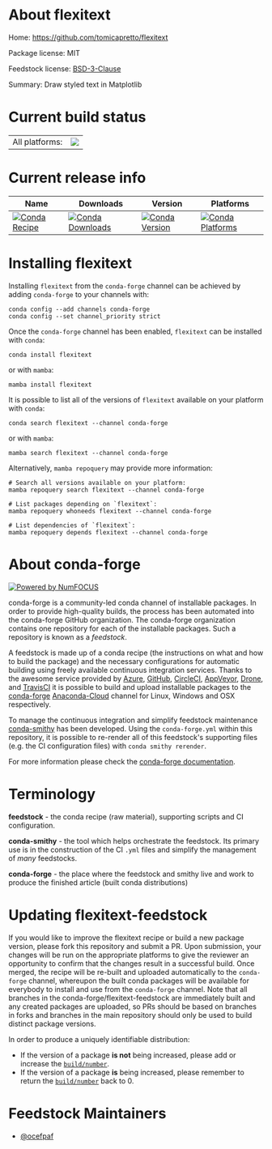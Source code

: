 About flexitext
===============

Home: https://github.com/tomicapretto/flexitext

Package license: MIT

Feedstock license: [BSD-3-Clause](https://github.com/conda-forge/flexitext-feedstock/blob/main/LICENSE.txt)

Summary: Draw styled text in Matplotlib

Current build status
====================


<table><tr><td>All platforms:</td>
    <td>
      <a href="https://dev.azure.com/conda-forge/feedstock-builds/_build/latest?definitionId=17402&branchName=main">
        <img src="https://dev.azure.com/conda-forge/feedstock-builds/_apis/build/status/flexitext-feedstock?branchName=main">
      </a>
    </td>
  </tr>
</table>

Current release info
====================

| Name | Downloads | Version | Platforms |
| --- | --- | --- | --- |
| [![Conda Recipe](https://img.shields.io/badge/recipe-flexitext-green.svg)](https://anaconda.org/conda-forge/flexitext) | [![Conda Downloads](https://img.shields.io/conda/dn/conda-forge/flexitext.svg)](https://anaconda.org/conda-forge/flexitext) | [![Conda Version](https://img.shields.io/conda/vn/conda-forge/flexitext.svg)](https://anaconda.org/conda-forge/flexitext) | [![Conda Platforms](https://img.shields.io/conda/pn/conda-forge/flexitext.svg)](https://anaconda.org/conda-forge/flexitext) |

Installing flexitext
====================

Installing `flexitext` from the `conda-forge` channel can be achieved by adding `conda-forge` to your channels with:

```
conda config --add channels conda-forge
conda config --set channel_priority strict
```

Once the `conda-forge` channel has been enabled, `flexitext` can be installed with `conda`:

```
conda install flexitext
```

or with `mamba`:

```
mamba install flexitext
```

It is possible to list all of the versions of `flexitext` available on your platform with `conda`:

```
conda search flexitext --channel conda-forge
```

or with `mamba`:

```
mamba search flexitext --channel conda-forge
```

Alternatively, `mamba repoquery` may provide more information:

```
# Search all versions available on your platform:
mamba repoquery search flexitext --channel conda-forge

# List packages depending on `flexitext`:
mamba repoquery whoneeds flexitext --channel conda-forge

# List dependencies of `flexitext`:
mamba repoquery depends flexitext --channel conda-forge
```


About conda-forge
=================

[![Powered by
NumFOCUS](https://img.shields.io/badge/powered%20by-NumFOCUS-orange.svg?style=flat&colorA=E1523D&colorB=007D8A)](https://numfocus.org)

conda-forge is a community-led conda channel of installable packages.
In order to provide high-quality builds, the process has been automated into the
conda-forge GitHub organization. The conda-forge organization contains one repository
for each of the installable packages. Such a repository is known as a *feedstock*.

A feedstock is made up of a conda recipe (the instructions on what and how to build
the package) and the necessary configurations for automatic building using freely
available continuous integration services. Thanks to the awesome service provided by
[Azure](https://azure.microsoft.com/en-us/services/devops/), [GitHub](https://github.com/),
[CircleCI](https://circleci.com/), [AppVeyor](https://www.appveyor.com/),
[Drone](https://cloud.drone.io/welcome), and [TravisCI](https://travis-ci.com/)
it is possible to build and upload installable packages to the
[conda-forge](https://anaconda.org/conda-forge) [Anaconda-Cloud](https://anaconda.org/)
channel for Linux, Windows and OSX respectively.

To manage the continuous integration and simplify feedstock maintenance
[conda-smithy](https://github.com/conda-forge/conda-smithy) has been developed.
Using the ``conda-forge.yml`` within this repository, it is possible to re-render all of
this feedstock's supporting files (e.g. the CI configuration files) with ``conda smithy rerender``.

For more information please check the [conda-forge documentation](https://conda-forge.org/docs/).

Terminology
===========

**feedstock** - the conda recipe (raw material), supporting scripts and CI configuration.

**conda-smithy** - the tool which helps orchestrate the feedstock.
                   Its primary use is in the construction of the CI ``.yml`` files
                   and simplify the management of *many* feedstocks.

**conda-forge** - the place where the feedstock and smithy live and work to
                  produce the finished article (built conda distributions)


Updating flexitext-feedstock
============================

If you would like to improve the flexitext recipe or build a new
package version, please fork this repository and submit a PR. Upon submission,
your changes will be run on the appropriate platforms to give the reviewer an
opportunity to confirm that the changes result in a successful build. Once
merged, the recipe will be re-built and uploaded automatically to the
`conda-forge` channel, whereupon the built conda packages will be available for
everybody to install and use from the `conda-forge` channel.
Note that all branches in the conda-forge/flexitext-feedstock are
immediately built and any created packages are uploaded, so PRs should be based
on branches in forks and branches in the main repository should only be used to
build distinct package versions.

In order to produce a uniquely identifiable distribution:
 * If the version of a package **is not** being increased, please add or increase
   the [``build/number``](https://docs.conda.io/projects/conda-build/en/latest/resources/define-metadata.html#build-number-and-string).
 * If the version of a package **is** being increased, please remember to return
   the [``build/number``](https://docs.conda.io/projects/conda-build/en/latest/resources/define-metadata.html#build-number-and-string)
   back to 0.

Feedstock Maintainers
=====================

* [@ocefpaf](https://github.com/ocefpaf/)

